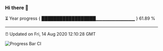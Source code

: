 ### Hi there 👋

⏳ Year progress { ██████████████████▁▁▁▁▁▁▁▁▁▁▁▁ } 61.89 %

---

⏰ Updated on Fri, 14 Aug 2020 12:10:28 GMT

![Progress Bar CI](https://github.com/liununu/liununu/workflows/Progress%20Bar%20CI/badge.svg)
